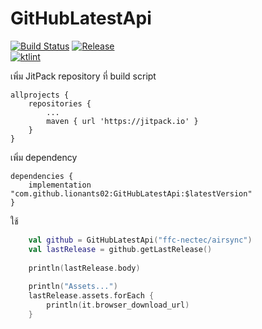 # GitHubLatestApi


[![Build Status](https://travis-ci.org/lionants02/GitHubLatestApi.svg?branch=master)](https://travis-ci.org/lionants02/GitHubLatestApi.ini) [![Release](https://jitpack.io/v/lionants02/GitHubLatestApi.svg)](https://jitpack.io/#lionants02/GitHubLatestApi)  
[![ktlint](https://img.shields.io/badge/code%20style-%E2%9D%A4-FF4081.svg)](https://ktlint.github.io/)

เพิ่ม JitPack repository ที่ build script
```
allprojects {
    repositories {
        ...
        maven { url 'https://jitpack.io' }
    }
}
```

เพิ่ม dependency
```
dependencies {
    implementation "com.github.lionants02:GitHubLatestApi:$latestVersion"
}
```

ใช้
```kotlin
    val github = GitHubLatestApi("ffc-nectec/airsync")
    val lastRelease = github.getLastRelease()
    
    println(lastRelease.body)
               
    println("Assets...")
    lastRelease.assets.forEach { 
        println(it.browser_download_url)
    } 
```
